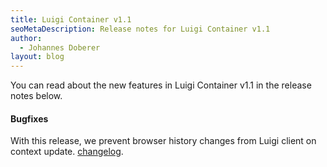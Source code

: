 ```yaml
---
title: Luigi Container v1.1
seoMetaDescription: Release notes for Luigi Container v1.1
author:
  - Johannes Doberer
layout: blog
---
```


You can read about the new features in Luigi Container v1.1 in the release notes below.

<!-- Excerpt -->

#### Bugfixes

With this release, we prevent browser history changes from Luigi client on context update. [changelog](https://github.com/SAP/luigi/releases/tag/container%2Fv1.1.0).